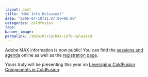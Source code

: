 ```yaml
---
layout: post
title: "MAX Info Released!"
date: "2006-07-10T11:07:00+06:00"
categories: coldfusion 
tags: 
banner_image: 
permalink: /2006/07/10/MAX-Info-Released
---
```


Adobe MAX information is now public! You can find the <a href="http://www.adobe.com/events/max/">sessions and agenda</a> online as well as the <a href="https://www.adobemax06.com/">registration page</a>. 

Yours truly will be presenting this year on <a href="http://www.adobe.com/events/max/sessions/wd203w.html">Leveraging ColdFusion Components in ColdFusion</a>.